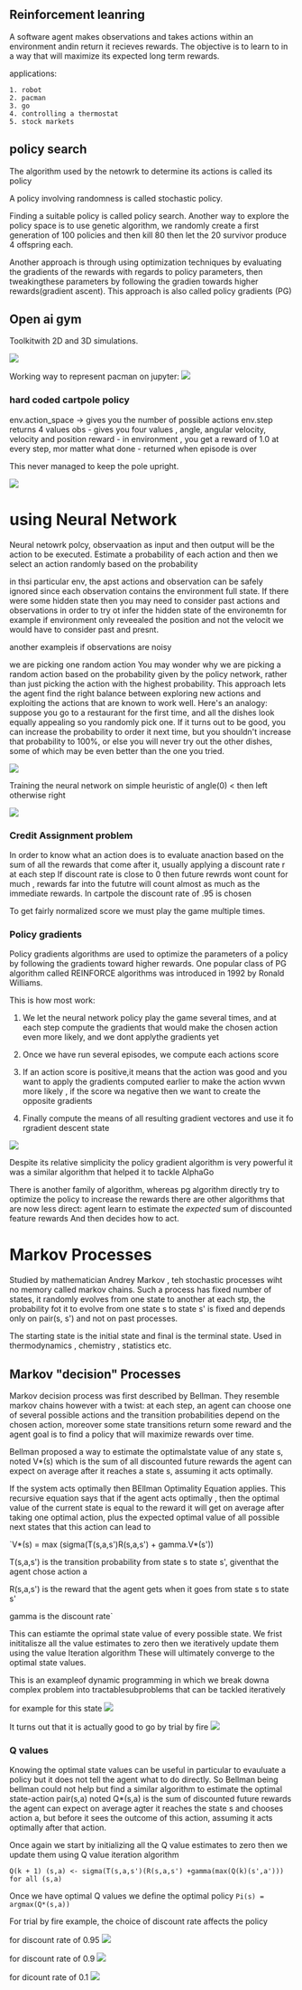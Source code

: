 ## Reinforcement leanring

A software agent makes observations and takes actions within an environment  andin return it recieves rewards. The objective is to learn to in a way that will maximize its expected long term rewards.

applications:

    1. robot
    2. pacman
    3. go
    4. controlling a thermostat
    5. stock markets

## policy search 
The algorithm used by the netowrk to determine its actions is called its policy

A policy involving randomness is called stochastic policy.

Finding a suitable policy is called policy search. Another way to explore the policy space is to use genetic algorithm, we randomly create a first generation of 100 policies and then kill 80 then let the 20 survivor produce 4 offspring each. 

Another approach is through using optimization techniques by evaluating the gradients of the rewards with regards to policy parameters, then tweakingthese parameters by following the gradien towards higher rewards(gradient ascent). This approach is also called policy gradients (PG) 

## Open ai gym

Toolkitwith 2D and 3D simulations.

![](cartpole.gif)

Working way to represent pacman on jupyter:
![](pacman.png)

### hard coded cartpole policy

env.action_space -> gives you the number of possible actions
env.step returns 4 values
obs - gives you four values , angle, angular velocity, velocity and position
reward - in environment , you get a reward of 1.0 at every step, mor matter what
done - returned when episode is over

This never managed to keep the pole upright.


![](hard_coded.gif)

# using Neural Network

Neural netowrk polcy, observaation as input and then output will be the action to be executed. Estimate a probability of each action and then we select an action randomly based on the probability

in thsi particular env, the apst actions and observation can be safely ignored
since each observation contains the environment full state. If there were some hidden state
then you may need to consider past actions and observations in order to try ot
infer the hidden state of the environemtn for example if environment only reveealed the position and not the velocit
we would have to consider past and presnt.

another exampleis if observations are noisy

we are picking one random action 
You may wonder why we are picking a random action 
based on the probability given by the policy network,
rather than just picking the action with the highest probability. 
This approach lets the agent find the right balance between exploring new actions and exploiting the actions 
that are known to work well. 
Here's an analogy: suppose you go to a restaurant for the first time, 
and all the dishes look equally appealing so you randomly pick one. If it turns out to be good, you can increase the probability to order it next time, but you shouldn't increase that probability to 100%, or else you will never try out the other dishes, some of which may be even better than the one you tried.

![](short_failed_nn.gif)

Training the neural network on simple heuristic of angle(0) < then left otherwise right

![](trained_nn.gif)

### Credit Assignment problem

In order to know what an action does is to evaluate anaction based on the sum of all the rewards that come after it, usually applying a discount rate r at each step
If discount rate is close to 0 then future rewrds wont count for much , rewards far into the fututre will count almost as much as the immediate rewards. In cartpole the discount rate of .95 is chosen

To get fairly normalized score we must play the game multiple times.

### Policy gradients

Policy gradients algorithms are used to optimize the parameters of a policy by following the gradients toward higher rewards. One popular class of PG algorithm called REINFORCE algorithms was introduced in 1992 by Ronald Williams.

This is how most work:
1. We let the neural network policy play the game several times, and at each step compute the gradients that would make the chosen action even more likely, and we dont applythe gradients yet

2. Once we have run several episodes, we compute each actions score 

3. If an action score is positive,it means that the action was good and you want to apply the gradients computed earlier to make the action wvwn more likely , if the score wa negative then we want to create the opposite gradients

4. Finally compute the means of all resulting gradient vectores and use it fo rgradient descent state

![](trained_nn_policy_gradient_discount.gif)

Despite its relative simplicity the policy gradient algorithm is very powerful it
was a similar algorithm that helped it to tackle AlphaGo

There is another family of algorithm, whereas pg algorithm directly try to optimize the policy to increase the rewards there are other algorithms that are now less direct: agent learn to estimate the _expected_ sum of discounted feature rewards
And then decides how to act.

# Markov  Processes

Studied by mathematician Andrey Markov , teh stochastic processes wiht no memory called markov chains. Such a process has fixed number of states, it randomly evolves from one state to another at each stp, the probability fot it to evolve from one state s to state s' is fixed and depends only on pair(s, s') and not on past processes. 

The starting state is the initial state and final is the terminal state. Used in thermodynamics , chemistry , statistics etc.

## Markov "decision" Processes

Markov decision process was first described by Bellman. They resemble markov chains however with a twist: at each step, an agent can choose one of several possible actions and the transition probabilities depend on the chosen action, moreover some state transitions return some reward and the agent goal is to find a policy that will maximize rewards over time. 

Bellman proposed a way to estimate the optimalstate value of any state s, noted V*(s) which is the sum of all discounted future rewards the agent can expect on average after it reaches a state s, assuming it acts optimally. 

If the system acts optimally then BEllman Optimality Equation applies. This recursive equation says that if the agent acts optimally , then the optimal value of the current state is equal to the reward it will get on average after taking one optimal action, plus the expected optimal value of all possible next states that this action can lead to

`V*(s) = max (sigma(T(s,a,s')R(s,a,s') + gamma.V*(s'))

T(s,a,s') is the transition probability from state s to state s', giventhat the agent chose action a

R(s,a,s') is the reward that the agent gets when it goes from state s to state s'

gamma is the discount rate`

This can estiamte the oprimal state value of every possible state. We frist inititalisze all the value estimates to zero then we iteratively update them using the value Iteration algorithm
These will ultimately converge to the optimal state values.

This is an exampleof dynamic programming in which we break downa complex problem into tractablesubproblems that can be tackled iteratively

for example for this state
![](trial_by_fire.png)

It turns out that it is actually good to go by trial by fire
![](trial_by_fire_result.png)

### Q values

Knowing the optimal state values can be useful in particular to evauluate a policy but it does not tell the agent what to do directly. So Bellman being bellman could not help but find  a similar algorithm to estimate the optimal state-action pair(s,a) noted Q*(s,a) is the sum of discounted future rewards the agent can expect on average agter it reaches the state s and chooses action a, but before it sees the outcome of this action, assuming it acts optimally after that action.

Once again we start by initializing all the Q value estimates to zero then we update them using Q value iteration algorithm

`Q(k + 1) (s,a) <- sigma(T(s,a,s')(R(s,a,s') +gamma(max(Q(k)(s',a'))) for all (s,a)`

Once we have optimal Q values we define the optimal policy `Pi(s) = argmax(Q*(s,a))`

For trial by fire example, the choice of discount rate affects the policy

for discount rate of 0.95
![](discount_95.png)

for discount rate of 0.9
![](discount_9.png)

for dicount rate of 0.1
![](discount_1.png)









